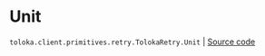 # Unit
`toloka.client.primitives.retry.TolokaRetry.Unit` | [Source code](https://github.com/Toloka/toloka-kit/blob/v1.2.0.post1/src/client/primitives/retry.py#L42)

